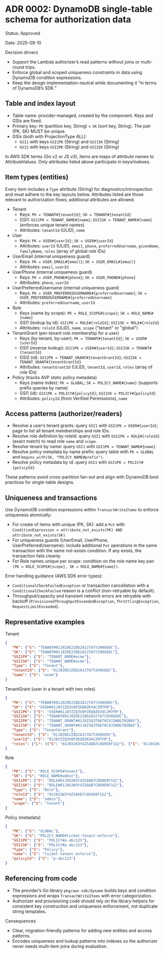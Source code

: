 # ADR 0002: DynamoDB single-table schema for authorization data

Status: Approved

Date: 2025-09-10

Decision drivers
- Support the Lambda authorizer’s read patterns without joins or multi-round trips.
- Enforce global and scoped uniqueness constraints in data using DynamoDB condition expressions.
- Keep the design implementation-neutral while documenting it “in terms of DynamoDB’s SDK.”

## Table and index layout
- Table name: provider-managed, created by the component. Keys and GSIs are fixed.
- Primary key: `PK` (partition key, String) + `SK` (sort key, String). The pair (PK, SK) MUST be unique.
- GSIs (both with ProjectionType ALL):
   - `GSI1` with keys `GSI1PK` (String) and `GSI1SK` (String)
   - `GSI2` with keys `GSI2PK` (String) and `GSI2SK` (String)

In AWS SDK terms (Go v2 or JS v3), items are maps of attribute names to AttributeValues. Only attributes listed above participate in keys/indexes.

## Item types (entities)
Every item includes a `Type` attribute (String) for diagnostics/introspection and must adhere to the key layouts below. Attributes listed are those relevant to authorization flows; additional attributes are allowed.

- Tenant
   - Keys: `PK = TENANT#{tenantId}`; `SK = TENANT#{tenantId}`
   - GSI1: `GSI1PK = TENANT_NAME#{name}`; `GSI1SK = TENANT_NAME#{name}` (enforces unique tenant names)
   - Attributes: `tenantId` (ULID), `name`
- User
   - Keys: `PK = USER#{userId}`; `SK = USER#{userId}`
   - Attributes: `userId` (ULID), `email`, `phone`, `preferredUsername`, `givenName`, `familyName`, `roles` (array of global role IDs)
- UserEmail (internal uniqueness guard)
   - Keys: `PK = USER_EMAIL#{email}`; `SK = USER_EMAIL#{email}`
   - Attributes: `email`, `userId`
- UserPhone (internal uniqueness guard)
   - Keys: `PK = USER_PHONE#{phone}`; `SK = USER_PHONE#{phone}`
   - Attributes: `phone`, `userId`
- UserPreferredUsername (internal uniqueness guard)
   - Keys: `PK = USER_PREFERREDUSERNAME#{preferredUsername}`; `SK = USER_PREFERREDUSERNAME#{preferredUsername}`
   - Attributes: `preferredUsername`, `userId`
- Role
   - Keys (name by scope): `PK = ROLE_SCOPE#{scope}`; `SK = ROLE_NAME#{name}`
   - GSI1 (lookup by id): `GSI1PK = ROLE#{roleId}`; `GSI1SK = ROLE#{roleId}`
   - Attributes: `roleId` (ULID), `name`, `scope` ("tenant" or "global")
- TenantGrant (per-tenant role membership for a user)
   - Keys (by-tenant, by-user): `PK = TENANT#{tenantId}`; `SK = USER#{userId}`
   - GSI1 (reverse lookup): `GSI1PK = USER#{userId}`; `GSI1SK = TENANT#{tenantId}`
   - GSI2 (id): `GSI2PK = TENANT_GRANT#{tenantGrantId}`; `GSI2SK = TENANT_GRANT#{tenantGrantId}`
   - Attributes: `tenantGrantId` (ULID), `tenantId`, `userId`, `roles` (array of role IDs)
- Policy (tracks AVP static policy metadata)
   - Keys (name index): `PK = GLOBAL`; `SK = POLICY_NAME#{name}` (supports prefix queries by name)
   - GSI1 (id): `GSI1PK = POLICY#{policyId}`; `GSI1SK = POLICY#{policyId}`
   - Attributes: `policyId` (from Verified Permissions), `name`

## Access patterns (authorizer/readers)
- Resolve a user’s tenant grants: query `GSI1` with `GSI1PK = USER#{userId}`; page to list all tenant memberships and role IDs.
- Resolve role definition by roleId: query `GSI1` with `GSI1PK = ROLE#{roleId}` (exact match) to read role `name` and `scope`.
- Resolve tenant by name: query `GSI1` with `GSI1PK = TENANT_NAME#{name}`.
- Resolve policy metadata by name prefix: query table with `PK = GLOBAL` and `begins_with(SK, "POLICY_NAME#prefix")`.
- Resolve policy metadata by id: query `GSI1` with `GSI1PK = POLICY#{policyId}`.

These patterns avoid cross-partition fan-out and align with DynamoDB best practices for single-table designs.

## Uniqueness and transactions
Use DynamoDB condition expressions within `TransactWriteItems` to enforce uniqueness atomically:
- For create of items with unique (PK, SK): add a `Put` with `ConditionExpression = attribute_not_exists(PK) AND attribute_not_exists(SK)`.
- For uniqueness guards (UserEmail, UserPhone, UserPreferredUsername): include additional `Put` operations in the same transaction with the same not-exists condition. If any exists, the transaction fails cleanly.
- For Role names unique per scope: condition on the role name key pair `(PK = ROLE_SCOPE#{scope}, SK = ROLE_NAME#{name})`.

Error handling guidance (AWS SDK error types):
- `ConditionalCheckFailedException` or transaction cancellation with a `ConditionalCheckFailed` reason is a conflict (non-retryable by default).
- Throughput/capacity and transient network errors are retryable with backoff (`ProvisionedThroughputExceededException`, `ThrottlingException`, `RequestLimitExceeded`).

## Representative examples
Tenant
```json
{
   "PK": {"S": "TENANT#01J8Z0E2Z8D2A3J7A7Y2H9GQ9C"},
   "SK": {"S": "TENANT#01J8Z0E2Z8D2A3J7A7Y2H9GQ9C"},
   "GSI1PK": {"S": "TENANT_NAME#acme"},
   "GSI1SK": {"S": "TENANT_NAME#acme"},
   "Type": {"S": "Tenant"},
   "tenantId": {"S": "01J8Z0E2Z8D2A3J7A7Y2H9GQ9C"},
   "name": {"S": "acme"}
}
```

TenantGrant (user in a tenant with two roles)
```json
{
   "PK": {"S": "TENANT#01J8Z0E2Z8D2A3J7A7Y2H9GQ9C"},
   "SK": {"S": "USER#01J8YZZQ3V8PZKQ0ZKX4C2M7FM"},
   "GSI1PK": {"S": "USER#01J8YZZQ3V8PZKQ0ZKX4C2M7FM"},
   "GSI1SK": {"S": "TENANT#01J8Z0E2Z8D2A3J7A7Y2H9GQ9C"},
   "GSI2PK": {"S": "TENANT_GRANT#01J8Z3Q3TQ6T0C9J2W0G7N2B6V"},
   "GSI2SK": {"S": "TENANT_GRANT#01J8Z3Q3TQ6T0C9J2W0G7N2B6V"},
   "Type": {"S": "TenantGrant"},
   "tenantId": {"S": "01J8Z0E2Z8D2A3J7A7Y2H9GQ9C"},
   "userId": {"S": "01J8YZZQ3V8PZKQ0ZKX4C2M7FM"},
   "roles": {"L": [{"S": "01J8X2W3Y4Z5A6B7C8D9E0F1G2"}, {"S": "01J8X2W3Y4Z5A6B7C8D9E0F1H3"}]}
}
```

Role
```json
{
   "PK": {"S": "ROLE_SCOPE#tenant"},
   "SK": {"S": "ROLE_NAME#admin"},
   "GSI1PK": {"S": "ROLE#01J8X2W3Y4Z5A6B7C8D9E0F1G2"},
   "GSI1SK": {"S": "ROLE#01J8X2W3Y4Z5A6B7C8D9E0F1G2"},
   "Type": {"S": "Role"},
   "roleId": {"S": "01J8X2W3Y4Z5A6B7C8D9E0F1G2"},
   "name": {"S": "admin"},
   "scope": {"S": "tenant"}
}
```

Policy (metadata)
```json
{
   "PK": {"S": "GLOBAL"},
   "SK": {"S": "POLICY_NAME#ticket-tenant-enforce"},
   "GSI1PK": {"S": "POLICY#p-abc123"},
   "GSI1SK": {"S": "POLICY#p-abc123"},
   "Type": {"S": "Policy"},
   "name": {"S": "ticket-tenant-enforce"},
   "policyId": {"S": "p-abc123"}
}
```

## Referencing from code
- The provider’s Go library `pkg/aws-sdk/dynamo` builds keys and condition expressions and wraps `TransactWriteItems` with error categorization.
- Authorizer and provisioning code should rely on the library helpers for consistent key construction and uniqueness enforcement, not duplicate string templates.

Consequences
- Clear, migration-friendly patterns for adding new entities and access patterns.
- Encodes uniqueness and lookup patterns into indexes so the authorizer never needs multi-item joins during evaluation.
